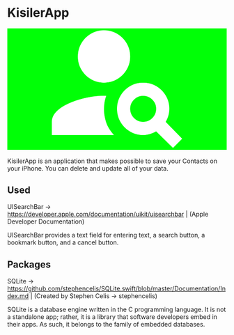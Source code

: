 # KisilerApp
<p><img src="https://github.com/cnmalper/KisilerApp/blob/main/AppIcon~ios-marketing.png"/></p>

KisilerApp is an application that makes possible to save your Contacts on your iPhone. You can delete and update all of your data.

## Used
UISearchBar -> https://developer.apple.com/documentation/uikit/uisearchbar | (Apple Developer Documentation)

UISearchBar provides a text field for entering text, a search button, a bookmark button, and a cancel button.

## Packages
SQLite -> https://github.com/stephencelis/SQLite.swift/blob/master/Documentation/Index.md | (Created by Stephen Celis ->
stephencelis)

SQLite is a database engine written in the C programming language. It is not a standalone app; rather, it is a library that software developers embed in their apps. As such, it belongs to the family of embedded databases. 



